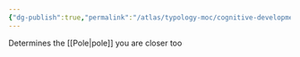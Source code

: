 ```yaml
---
{"dg-publish":true,"permalink":"/atlas/typology-moc/cognitive-development/"}
---
```



Determines the [[Pole\|pole]] you are closer too